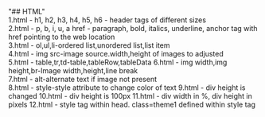 "## HTML"   
1.html - h1, h2, h3, h4, h5, h6 - header tags of different sizes   
2.html - p, b, i, u, a href - paragraph, bold, italics, underline, anchor tag with href pointing to the web location   
3.html - ol,ul,li-ordered list,unordered list,list item   
4.html - img src-image source.width,height of images to adjusted   
5.html - table,tr,td-table,tableRow,tableData
6.html - img width,img height,br-Image width,height,line break   
7.html - alt-alternate text if image not present    
8.html - style-style attribute to change color of text
9.html - div height is changed
10.html - div height is 100px
11.html - div width in %, div height in pixels
12.html - style tag within head. class=theme1 defined within style tag    